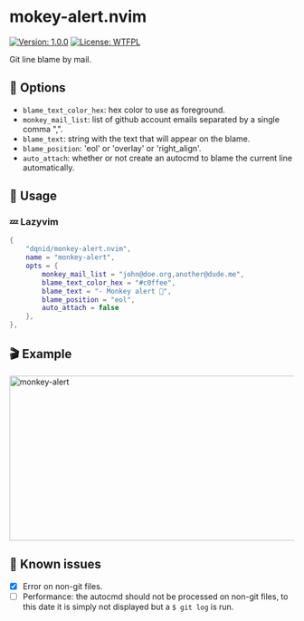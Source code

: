 # mokey-alert.nvim

[![Version: 1.0.0](https://img.shields.io/badge/Version-1.0.0-blue.svg)](https://github.com/dqnid/monkey-alert.nvim/releases)
[![License: WTFPL](https://img.shields.io/badge/License-WTFPL-yellow.svg)](https://www.wtfpl.net/about/)

Git line blame by mail.

## 🔧 Options

- `blame_text_color_hex`: hex color to use as foreground.
- `monkey_mail_list`: list of github account emails separated by a single comma ",".
- `blame_text`: string with the text that will appear on the blame.
- `blame_position`: 'eol' or 'overlay' or 'right_align'.
- `auto_attach`: whether or not create an autocmd to blame the current line automatically.

## 🐾 Usage

### 💤 Lazyvim

```lua
{
    "dqnid/monkey-alert.nvim",
    name = "monkey-alert",
    opts = {
        monkey_mail_list = "john@doe.org,another@dude.me",
        blame_text_color_hex = "#c0ffee",
        blame_text = "- Monkey alert 🐒",
        blame_position = "eol",
        auto_attach = false
    },
},
```

## 🎬 Example

<img width="715" height="291" alt="monkey-alert" src="https://github.com/user-attachments/assets/f979954e-53b7-473b-a55e-7b8c722825e7" />

## 🚨 Known issues

- [x] Error on non-git files.
- [ ] Performance: the autocmd should not be processed on non-git files, to this date it is simply not displayed but a `$ git log` is run.
